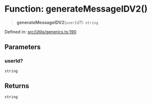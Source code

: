# Function: generateMessageIDV2()

> **generateMessageIDV2**(`userId`?): `string`

Defined in: [src/Utils/generics.ts:190](https://github.com/Fokusdotid/bail/blob/c004679536d41fcf32da31cecf70d3991dfa31b5/src/Utils/generics.ts#L190)

## Parameters

### userId?

`string`

## Returns

`string`
